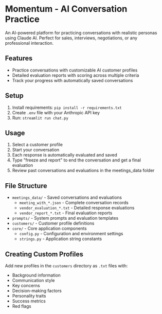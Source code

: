 # Momentum - AI Conversation Practice

An AI-powered platform for practicing conversations with realistic personas using Claude AI. Perfect for sales, interviews, negotiations, or any professional interaction.

## Features

- Practice conversations with customizable AI customer profiles
- Detailed evaluation reports with scoring across multiple criteria
- Track your progress with automatically saved conversations

## Setup

1. Install requirements: `pip install -r requirements.txt`
2. Create `.env` file with your Anthropic API key
3. Run: `streamlit run chat.py`

## Usage

1. Select a customer profile
2. Start your conversation
3. Each response is automatically evaluated and saved
4. Type "freeze and report" to end the conversation and get a final evaluation
5. Review past conversations and evaluations in the meetings_data folder

## File Structure

- `meetings_data/` - Saved conversations and evaluations
  - `meeting_with_*.json` - Complete conversation records
  - `vendor_evaluation_*.txt` - Detailed response evaluations
  - `vendor_report_*.txt` - Final evaluation reports
- `prompts/` - System prompts and evaluation templates
- `customers/` - Customer profile definitions
- `core/` - Core application components
  - `config.py` - Configuration and environment settings
  - `strings.py` - Application string constants

## Creating Custom Profiles

Add new profiles in the `customers` directory as `.txt` files with:
- Background information
- Communication style
- Key concerns
- Decision-making factors
- Personality traits
- Success metrics
- Red flags